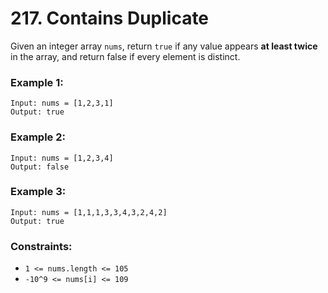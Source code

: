 # **217. Contains Duplicate**

Given an integer array `nums`, return `true` if any value appears **at least twice** in the array, and return false if every element is distinct.

### **Example 1:**
    Input: nums = [1,2,3,1]
    Output: true

### **Example 2:**
    Input: nums = [1,2,3,4]
    Output: false

### **Example 3:**
    Input: nums = [1,1,1,3,3,4,3,2,4,2]
    Output: true

### **Constraints:**
- `1 <= nums.length <= 105`
- `-10^9 <= nums[i] <= 109`
